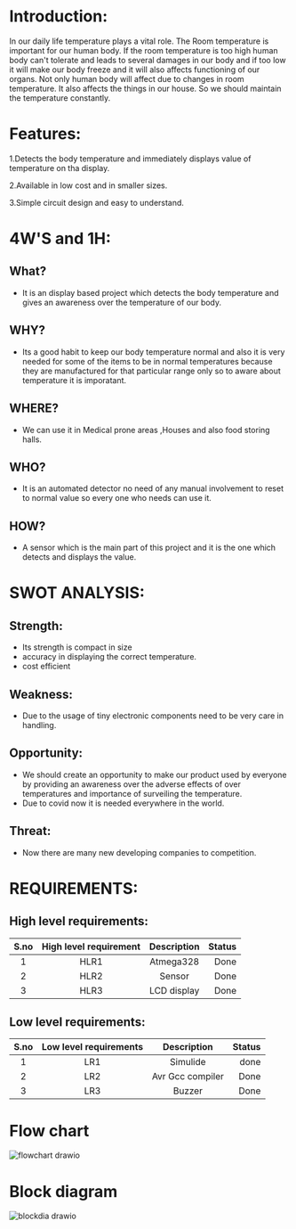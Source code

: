 # Introduction:
In our daily life temperature plays a vital role. The Room temperature is important for our human body. If the room temperature is too high human body can't tolerate and leads to several damages in our body and if too low it will make our body freeze and it will also affects functioning of our organs. Not only human body will affect due to changes in room temperature. It also affects the things in our house. So we should maintain the temperature constantly.

# Features:
1.Detects the body temperature and immediately displays value of temperature on tha display.

2.Available in low cost and in smaller sizes.

3.Simple circuit design and easy to understand.

# 4W'S and 1H:
## What?
* It is an display based project which detects the body temperature and gives an awareness over the temperature of our body.
## WHY?
* Its a good habit to keep our body temperature normal and also it is very needed for some of the items to be in normal temperatures because they are manufactured for that particular range only so to aware about temperature it is imporatant.
## WHERE?
* We can use it in Medical prone areas ,Houses and also food storing halls.
## WHO?
*  It is an automated detector no need of any manual involvement to reset to normal value so every one who needs can use it.
## HOW?
* A sensor which is the main part of this project and it is the one which detects and displays the value.

# SWOT ANALYSIS:
## Strength:
- Its strength is compact in size
- accuracy in displaying the correct temperature.
- cost efficient
## Weakness:
- Due to the usage of tiny electronic components need to be very care in handling.
## Opportunity:
- We should create an opportunity to make our product used by everyone by providing an awareness over the adverse effects of over temperatures and importance of surveiling the temperature.
- Due to covid now it is needed everywhere in the world.
## Threat:
- Now there are many new developing companies to competition.


# REQUIREMENTS:
## High level requirements:
| S.no | High level requirement | Description | Status |
| :---:| :---: | :---: | ---: |
| 1 | HLR1 |  Atmega328 | Done |
| 2 | HLR2 | Sensor | Done |
| 3 | HLR3 | LCD display | Done |

## Low level requirements:
| S.no | Low level requirements | Description | Status |
| :---: | :---: | :---: | ---: |
| 1 | LR1 | Simulide | done |
| 2 | LR2 | Avr Gcc compiler | Done |
| 3 | LR3 | Buzzer | Done |


# Flow chart

![flowchart drawio](https://user-images.githubusercontent.com/94218817/144244559-ce7f7526-b14c-44a4-b331-eddf416c31d2.png)

# Block diagram
![blockdia drawio](https://user-images.githubusercontent.com/94218817/144244299-4c619082-fbc0-45d0-87a9-319ce27bf621.png)





